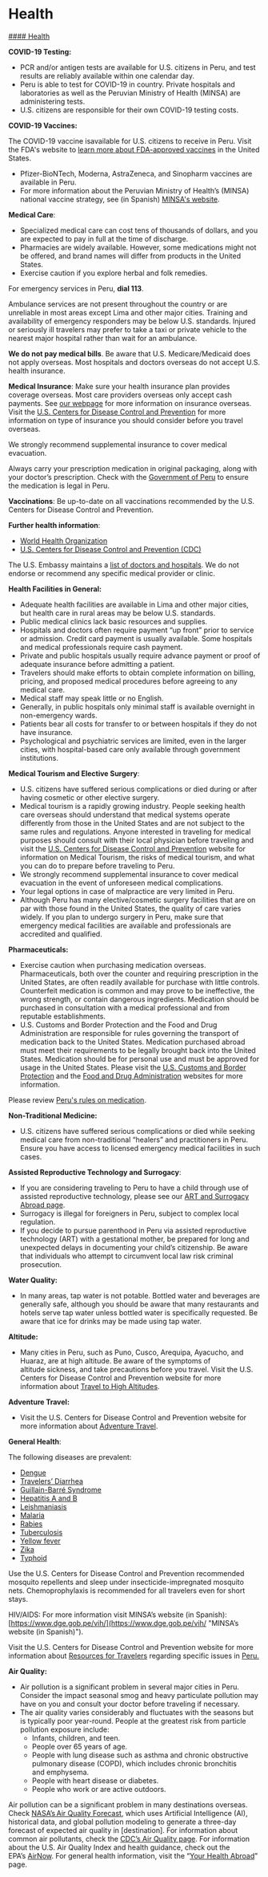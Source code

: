 # Health

[#### Health](javascript:void(0); "Health")

**COVID-19 Testing:**

* PCR and/or antigen tests are available for U.S. citizens in Peru, and test results are reliably available within one calendar day.
* Peru is able to test for COVID-19 in country. Private hospitals and laboratories as well as the Peruvian Ministry of Health (MINSA) are administering tests.
* U.S. citizens are responsible for their own COVID-19 testing costs.

**COVID-19 Vaccines:**

The COVID-19 vaccine isavailable for U.S. citizens to receive in Peru. Visit the FDA's website to [learn more about FDA-approved vaccines](https://www.fda.gov/emergency-preparedness-and-response/coronavirus-disease-2019-covid-19/covid-19-vaccines) in the United States.

* Pfizer-BioNTech, Moderna, AstraZeneca, and Sinopharm vaccines are available in Peru.
* For more information about the Peruvian Ministry of Health’s (MINSA) national vaccine strategy, see (in Spanish) [MINSA's website](https://www.gob.pe/institucion/pcm/campa%C3%B1as/3451-campana-nacional-de-vacunacion-contra-la-covid-19).

**Medical Care**:

* Specialized medical care can cost tens of thousands of dollars, and you are expected to pay in full at the time of discharge.
* Pharmacies are widely available. However, some medications might not be offered, and brand names will differ from products in the United States.
* Exercise caution if you explore herbal and folk remedies.

For emergency services in Peru, **dial 113**.

Ambulance services are not present throughout the country or are unreliable in most areas except Lima and other major cities. Training and availability of emergency responders may be below U.S. standards. Injured or seriously ill travelers may prefer to take a taxi or private vehicle to the nearest major hospital rather than wait for an ambulance.

**We do not pay medical bills**. Be aware that U.S. Medicare/Medicaid does not apply overseas. Most hospitals and doctors overseas do not accept U.S. health insurance.

**Medical Insurance**: Make sure your health insurance plan provides coverage overseas. Most care providers overseas only accept cash payments. See [our webpage](https://travel.state.gov/content/travel/en/international-travel/before-you-go/your-health-abroad/Insurance_Coverage_Overseas.html) for more information on insurance overseas. Visit the [U.S. Centers for Disease Control and Prevention](https://wwwnc.cdc.gov/travel/page/insurance) for more information on type of insurance you should consider before you travel overseas.

We strongly recommend supplemental insurance to cover medical evacuation.

Always carry your prescription medication in original packaging, along with your doctor’s prescription. Check with the [Government of Peru](https://www.digemid.minsa.gob.pe/) to ensure the medication is legal in Peru.

**Vaccinations**: Be up-to-date on all vaccinations recommended by the U.S. Centers for Disease Control and Prevention.

**Further health information**:

* [World Health Organization](https://www.who.int/travel-advice)
* [U.S. Centers for Disease Control and Prevention (CDC)](https://wwwnc.cdc.gov/travel/)

The U.S. Embassy maintains a [list of doctors and hospitals](https://pe.usembassy.gov/medical-assistance/). We do not endorse or recommend any specific medical provider or clinic.

**Health Facilities in General:**

* Adequate health facilities are available in Lima and other major cities, but health care in rural areas may be below U.S. standards.
* Public medical clinics lack basic resources and supplies.
* Hospitals and doctors often require payment “up front” prior to service or admission. Credit card payment is usually available. Some hospitals and medical professionals require cash payment.
* Private and public hospitals usually require advance payment or proof of adequate insurance before admitting a patient.
* Travelers should make efforts to obtain complete information on billing, pricing, and proposed medical procedures before agreeing to any medical care.
* Medical staff may speak little or no English.
* Generally, in public hospitals only minimal staff is available overnight in non-emergency wards.
* Patients bear all costs for transfer to or between hospitals if they do not have insurance.
* Psychological and psychiatric services are limited, even in the larger cities, with hospital-based care only available through government institutions.

**Medical Tourism and Elective Surgery**:

* U.S. citizens have suffered serious complications or died during or after having cosmetic or other elective surgery.
* Medical tourism is a rapidly growing industry. People seeking health care overseas should understand that medical systems operate differently from those in the United States and are not subject to the same rules and regulations. Anyone interested in traveling for medical purposes should consult with their local physician before traveling and visit the [U.S. Centers for Disease Control and Prevention](https://wwwnc.cdc.gov/travel/page/medical-tourism) website for information on Medical Tourism, the risks of medical tourism, and what you can do to prepare before traveling to Peru.
* We strongly recommend supplemental insurance to cover medical evacuation in the event of unforeseen medical complications.
* Your legal options in case of malpractice are very limited in Peru.
* Although Peru has many elective/cosmetic surgery facilities that are on par with those found in the United States, the quality of care varies widely. If you plan to undergo surgery in Peru, make sure that emergency medical facilities are available and professionals are accredited and qualified.

**Pharmaceuticals:**

* Exercise caution when purchasing medication overseas. Pharmaceuticals, both over the counter and requiring prescription in the United States, are often readily available for purchase with little controls. Counterfeit medication is common and may prove to be ineffective, the wrong strength, or contain dangerous ingredients. Medication should be purchased in consultation with a medical professional and from reputable establishments.
* U.S. Customs and Border Protection and the Food and Drug Administration are responsible for rules governing the transport of medication back to the United States. Medication purchased abroad must meet their requirements to be legally brought back into the United States. Medication should be for personal use and must be approved for usage in the United States. Please visit the [U.S. Customs and Border Protection](https://www.cbp.gov/travel/us-citizens/know-before-you-go/prohibited-and-restricted-items) and the [Food and Drug Administration](https://www.fda.gov/drugs/resourcesforyou/consumers/buyingusingmedicinesafely/buyingmedicinefromoutsidetheunitedstates/default.htm) websites for more information.

Please review [Peru's rules on medication](https://www.digemid.minsa.gob.pe/).

**Non-Traditional Medicine:**

* U.S. citizens have suffered serious complications or died while seeking medical care from non-traditional “healers” and practitioners in Peru. Ensure you have access to licensed emergency medical facilities in such cases.

**Assisted Reproductive Technology and Surrogacy**:

* If you are considering traveling to Peru to have a child through use of assisted reproductive technology, please see our [ART and Surrogacy Abroad page](https://travel.state.gov/content/travel/en/legal/travel-legal-considerations/us-citizenship/Assisted-Reproductive-Technology-ART-Surrogacy-Abroad.html).
* Surrogacy is illegal for foreigners in Peru, subject to complex local regulation.
* If you decide to pursue parenthood in Peru via assisted reproductive technology (ART) with a gestational mother, be prepared for long and unexpected delays in documenting your child’s citizenship. Be aware that individuals who attempt to circumvent local law risk criminal prosecution.

**Water Quality:**

* In many areas, tap water is not potable. Bottled water and beverages are generally safe, although you should be aware that many restaurants and hotels serve tap water unless bottled water is specifically requested. Be aware that ice for drinks may be made using tap water.

**Altitude:**

* Many cities in Peru, such as Puno, Cusco, Arequipa, Ayacucho, and Huaraz, are at high altitude. Be aware of the symptoms of altitude sickness, and take precautions before you travel. Visit the U.S. Centers for Disease Control and Prevention website for more information about [Travel to High Altitudes](https://wwwnc.cdc.gov/travel/page/travel-to-high-altitudes).

**Adventure Travel:**

* Visit the U.S. Centers for Disease Control and Prevention website for more information about [Adventure Travel](https://wwwnc.cdc.gov/travel/page/adventure).

**General Health**:

The following diseases are prevalent:

* [Dengue](https://www.cdc.gov/dengue/)
* [Travelers’ Diarrhea](https://wwwnc.cdc.gov/travel/yellowbook/2020/preparing-international-travelers/travelers-diarrhea)
* [Guillain-Barré Syndrome](https://www.cdc.gov/campylobacter/guillain-barre.html)
* [Hepatitis A and B](https://www.cdc.gov/hepatitis/)
* [Leishmaniasis](https://www.cdc.gov/parasites/leishmaniasis/)
* [Malaria](https://www.cdc.gov/parasites/malaria/index.html)
* [Rabies](https://www.cdc.gov/rabies/index.html)
* [Tuberculosis](https://www.cdc.gov/tb/)
* [Yellow fever](https://www.cdc.gov/yellowfever/)
* [Zika](https://www.cdc.gov/zika/)
* [Typhoid](https://www.cdc.gov/typhoid-fever/)

Use the U.S. Centers for Disease Control and Prevention recommended mosquito repellents and sleep under insecticide-impregnated mosquito nets. Chemoprophylaxis is recommended for all travelers even for short stays.

HIV/AIDS: For more information visit MINSA’s website (in Spanish): [https://www.dge.gob.pe/vih/](https://www.dge.gob.pe/vih/ "MINSA’s website (in Spanish)").

Visit the U.S. Centers for Disease Control and Prevention website for more information about [Resources for Travelers](https://wwwnc.cdc.gov/travel/page/traveler-information-center) regarding specific issues in [Peru.](https://wwwnc.cdc.gov/travel/destinations/peru/traveler/packing-list)

**Air Quality:**

* Air pollution is a significant problem in several major cities in Peru. Consider the impact seasonal smog and heavy particulate pollution may have on you and consult your doctor before traveling if necessary.
* The air quality varies considerably and fluctuates with the seasons but is typically poor year-round. People at the greatest risk from particle pollution exposure include:
  + Infants, children, and teen.
  + People over 65 years of age.
  + People with lung disease such as asthma and chronic obstructive pulmonary disease (COPD), which includes chronic bronchitis and emphysema.
  + People with heart disease or diabetes.
  + People who work or are active outdoors.

Air pollution can be a significant problem in many destinations overseas. Check [NASA’s Air Quality Forecast](https://aeronet.gsfc.nasa.gov/new_web/aqforecast), which uses Artificial Intelligence (AI), historical data, and global pollution modeling to generate a three-day forecast of expected air quality in [destination]. For information about common air pollutants, check the [CDC’s Air Quality page](https://www.cdc.gov/air-quality/pollutants/). For information about the U.S. Air Quality Index and health guidance, check out the EPA’s [AirNow](https://www.airnow.gov/aqi/aqi-basics/). For general health information, visit the “[Your Health Abroad](https://travel.state.gov/content/travel/en/international-travel/before-you-go/your-health-abroad.html)” page.